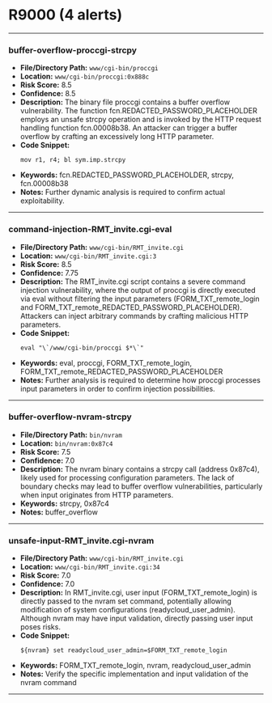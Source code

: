 # R9000 (4 alerts)

---

### buffer-overflow-proccgi-strcpy

- **File/Directory Path:** `www/cgi-bin/proccgi`
- **Location:** `www/cgi-bin/proccgi:0x888c`
- **Risk Score:** 8.5
- **Confidence:** 8.5
- **Description:** The binary file proccgi contains a buffer overflow vulnerability. The function fcn.REDACTED_PASSWORD_PLACEHOLDER employs an unsafe strcpy operation and is invoked by the HTTP request handling function fcn.00008b38. An attacker can trigger a buffer overflow by crafting an excessively long HTTP parameter.
- **Code Snippet:**
  ```
  mov r1, r4; bl sym.imp.strcpy
  ```
- **Keywords:** fcn.REDACTED_PASSWORD_PLACEHOLDER, strcpy, fcn.00008b38
- **Notes:** Further dynamic analysis is required to confirm actual exploitability.

---
### command-injection-RMT_invite.cgi-eval

- **File/Directory Path:** `www/cgi-bin/RMT_invite.cgi`
- **Location:** `www/cgi-bin/RMT_invite.cgi:3`
- **Risk Score:** 8.5
- **Confidence:** 7.75
- **Description:** The RMT_invite.cgi script contains a severe command injection vulnerability, where the output of proccgi is directly executed via eval without filtering the input parameters (FORM_TXT_remote_login and FORM_TXT_remote_REDACTED_PASSWORD_PLACEHOLDER). Attackers can inject arbitrary commands by crafting malicious HTTP parameters.
- **Code Snippet:**
  ```
  eval "\`/www/cgi-bin/proccgi $*\`"
  ```
- **Keywords:** eval, proccgi, FORM_TXT_remote_login, FORM_TXT_remote_REDACTED_PASSWORD_PLACEHOLDER
- **Notes:** Further analysis is required to determine how proccgi processes input parameters in order to confirm injection possibilities.

---
### buffer-overflow-nvram-strcpy

- **File/Directory Path:** `bin/nvram`
- **Location:** `bin/nvram:0x87c4`
- **Risk Score:** 7.5
- **Confidence:** 7.0
- **Description:** The nvram binary contains a strcpy call (address 0x87c4), likely used for processing configuration parameters. The lack of boundary checks may lead to buffer overflow vulnerabilities, particularly when input originates from HTTP parameters.
- **Keywords:** strcpy, 0x87c4
- **Notes:** buffer_overflow

---
### unsafe-input-RMT_invite.cgi-nvram

- **File/Directory Path:** `www/cgi-bin/RMT_invite.cgi`
- **Location:** `www/cgi-bin/RMT_invite.cgi:34`
- **Risk Score:** 7.0
- **Confidence:** 7.0
- **Description:** In RMT_invite.cgi, user input (FORM_TXT_remote_login) is directly passed to the nvram set command, potentially allowing modification of system configurations (readycloud_user_admin). Although nvram may have input validation, directly passing user input poses risks.
- **Code Snippet:**
  ```
  ${nvram} set readycloud_user_admin=$FORM_TXT_remote_login
  ```
- **Keywords:** FORM_TXT_remote_login, nvram, readycloud_user_admin
- **Notes:** Verify the specific implementation and input validation of the nvram command

---
